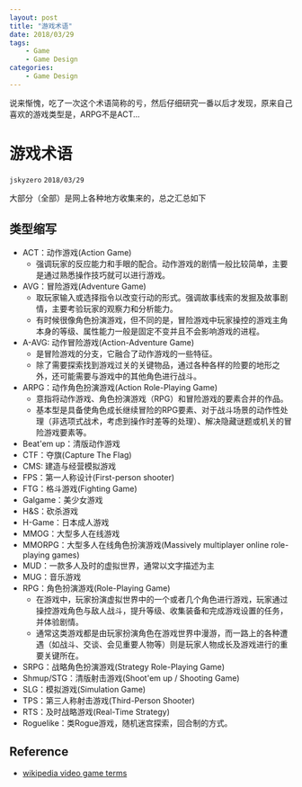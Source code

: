 ```yaml
---
layout: post
title: "游戏术语"
date: 2018/03/29
tags:
    - Game
    - Game Design
categories:
    - Game Design
---
```


说来惭愧，吃了一次这个术语简称的亏，然后仔细研究一番以后才发现，原来自己喜欢的游戏类型是，ARPG不是ACT...

# 游戏术语

`jskyzero` `2018/03/29`

大部分（全部）是网上各种地方收集来的，总之汇总如下

## 类型缩写

+ ACT：动作游戏(Action Game)
  + 强调玩家的反应能力和手眼的配合。动作游戏的剧情一般比较简单，主要是通过熟悉操作技巧就可以进行游戏。
+ AVG：冒险游戏(Adventure Game)
  + 取玩家输入或选择指令以改变行动的形式。强调故事线索的发掘及故事剧情，主要考验玩家的观察力和分析能力。
  + 有时候很像角色扮演游戏，但不同的是，冒险游戏中玩家操控的游戏主角本身的等级、属性能力一般是固定不变并且不会影响游戏的进程。
+ A-AVG: 动作冒险游戏(Action-Adventure Game)
  + 是冒险游戏的分支，它融合了动作游戏的一些特征。
  + 除了需要探索找到游戏过关的关键物品，通过各种各样的险要的地形之外，还可能需要与游戏中的其他角色进行战斗。
+ ARPG：动作角色扮演游戏(Action Role-Playing Game)
  + 意指将动作游戏、角色扮演游戏（RPG）和冒险游戏的要素合并的作品。
  + 基本型是具备使角色成长继续冒险的RPG要素、对于战斗场景的动作性处理（非选项式战术，考虑到操作时差等的处理）、解决隐藏谜题或机关的冒险游戏要素等。
+ Beat'em up：清版动作游戏
+ CTF：夺旗(Capture The Flag)
+ CMS: 建造与经营模拟游戏
+ FPS：第一人称设计(First-person shooter)
+ FTG：格斗游戏(Fighting Game)
+ Galgame：美少女游戏
+ H&S：砍杀游戏
+ H-Game：日本成人游戏
+ MMOG：大型多人在线游戏
+ MMORPG：大型多人在线角色扮演游戏(Massively multiplayer online role-playing games)
+ MUD：一款多人及时的虚拟世界，通常以文字描述为主
+ MUG：音乐游戏
+ RPG：角色扮演游戏(Role-Playing Game)
  + 在游戏中，玩家扮演虚拟世界中的一个或者几个角色进行游戏，玩家通过操控游戏角色与敌人战斗，提升等级、收集装备和完成游戏设置的任务，并体验剧情。
  + 通常这类游戏都是由玩家扮演角色在游戏世界中漫游，而一路上的各种遭遇（如战斗、交谈、会见重要人物等）则是玩家人物成长及游戏进行的重要关键所在。
+ SRPG：战略角色扮演游戏(Strategy Role-Playing Game)
+ Shmup/STG：清版射击游戏(Shoot'em up / Shooting Game)
+ SLG：模拟游戏(Simulation Game)
+ TPS：第三人称射击游戏(Third-Person Shooter)
+ RTS：及时战略游戏(Real-Time Strategy)
+ Roguelike：类Rogue游戏，随机迷宫探索，回合制的方式。

## Reference

+ [wikipedia video game terms](https://en.wikipedia.org/wiki/Glossary_of_video_game_terms)